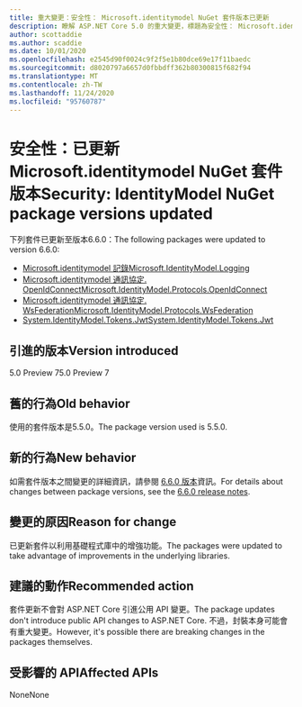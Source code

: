```yaml
---
title: 重大變更：安全性： Microsoft.identitymodel NuGet 套件版本已更新
description: 瞭解 ASP.NET Core 5.0 的重大變更，標題為安全性： Microsoft.identitymodel NuGet 套件版本已更新
author: scottaddie
ms.author: scaddie
ms.date: 10/01/2020
ms.openlocfilehash: e2545d90f0024c9f2f5e1b80dce69e17f11baedc
ms.sourcegitcommit: d8020797a6657d0fbbdff362b80300815f682f94
ms.translationtype: MT
ms.contentlocale: zh-TW
ms.lasthandoff: 11/24/2020
ms.locfileid: "95760787"
---
```

# <a name="security-identitymodel-nuget-package-versions-updated"></a><span data-ttu-id="ae272-103">安全性：已更新 Microsoft.identitymodel NuGet 套件版本</span><span class="sxs-lookup"><span data-stu-id="ae272-103">Security: IdentityModel NuGet package versions updated</span></span>

<span data-ttu-id="ae272-104">下列套件已更新至版本6.6.0：</span><span class="sxs-lookup"><span data-stu-id="ae272-104">The following packages were updated to version 6.6.0:</span></span>

- [<span data-ttu-id="ae272-105">Microsoft.identitymodel 記錄</span><span class="sxs-lookup"><span data-stu-id="ae272-105">Microsoft.IdentityModel.Logging</span></span>](https://www.nuget.org/packages/Microsoft.IdentityModel.Logging)
- [<span data-ttu-id="ae272-106">Microsoft.identitymodel 通訊協定. OpenIdConnect</span><span class="sxs-lookup"><span data-stu-id="ae272-106">Microsoft.IdentityModel.Protocols.OpenIdConnect</span></span>](https://www.nuget.org/packages/Microsoft.IdentityModel.Protocols.OpenIdConnect)
- [<span data-ttu-id="ae272-107">Microsoft.identitymodel 通訊協定. WsFederation</span><span class="sxs-lookup"><span data-stu-id="ae272-107">Microsoft.IdentityModel.Protocols.WsFederation</span></span>](https://www.nuget.org/packages/Microsoft.IdentityModel.Protocols.WsFederation)
- [<span data-ttu-id="ae272-108">System.IdentityModel.Tokens.Jwt</span><span class="sxs-lookup"><span data-stu-id="ae272-108">System.IdentityModel.Tokens.Jwt</span></span>](https://www.nuget.org/packages/System.IdentityModel.Tokens.Jwt)

## <a name="version-introduced"></a><span data-ttu-id="ae272-109">引進的版本</span><span class="sxs-lookup"><span data-stu-id="ae272-109">Version introduced</span></span>

<span data-ttu-id="ae272-110">5.0 Preview 7</span><span class="sxs-lookup"><span data-stu-id="ae272-110">5.0 Preview 7</span></span>

## <a name="old-behavior"></a><span data-ttu-id="ae272-111">舊的行為</span><span class="sxs-lookup"><span data-stu-id="ae272-111">Old behavior</span></span>

<span data-ttu-id="ae272-112">使用的套件版本是5.5.0。</span><span class="sxs-lookup"><span data-stu-id="ae272-112">The package version used is 5.5.0.</span></span>

## <a name="new-behavior"></a><span data-ttu-id="ae272-113">新的行為</span><span class="sxs-lookup"><span data-stu-id="ae272-113">New behavior</span></span>

<span data-ttu-id="ae272-114">如需套件版本之間變更的詳細資訊，請參閱 [6.6.0 版本](https://github.com/AzureAD/azure-activedirectory-identitymodel-extensions-for-dotnet/releases/tag/6.6.0)資訊。</span><span class="sxs-lookup"><span data-stu-id="ae272-114">For details about changes between package versions, see the [6.6.0 release notes](https://github.com/AzureAD/azure-activedirectory-identitymodel-extensions-for-dotnet/releases/tag/6.6.0).</span></span>

## <a name="reason-for-change"></a><span data-ttu-id="ae272-115">變更的原因</span><span class="sxs-lookup"><span data-stu-id="ae272-115">Reason for change</span></span>

<span data-ttu-id="ae272-116">已更新套件以利用基礎程式庫中的增強功能。</span><span class="sxs-lookup"><span data-stu-id="ae272-116">The packages were updated to take advantage of improvements in the underlying libraries.</span></span>

## <a name="recommended-action"></a><span data-ttu-id="ae272-117">建議的動作</span><span class="sxs-lookup"><span data-stu-id="ae272-117">Recommended action</span></span>

<span data-ttu-id="ae272-118">套件更新不會對 ASP.NET Core 引進公用 API 變更。</span><span class="sxs-lookup"><span data-stu-id="ae272-118">The package updates don't introduce public API changes to ASP.NET Core.</span></span> <span data-ttu-id="ae272-119">不過，封裝本身可能會有重大變更。</span><span class="sxs-lookup"><span data-stu-id="ae272-119">However, it's possible there are breaking changes in the packages themselves.</span></span>

## <a name="affected-apis"></a><span data-ttu-id="ae272-120">受影響的 API</span><span class="sxs-lookup"><span data-stu-id="ae272-120">Affected APIs</span></span>

<span data-ttu-id="ae272-121">None</span><span class="sxs-lookup"><span data-stu-id="ae272-121">None</span></span>

<!--

### Category

ASP.NET Core

### Affected APIs

Not detectable via API analysis

-->
